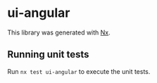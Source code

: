 # ui-angular

This library was generated with [Nx](https://nx.dev).

## Running unit tests

Run `nx test ui-angular` to execute the unit tests.
